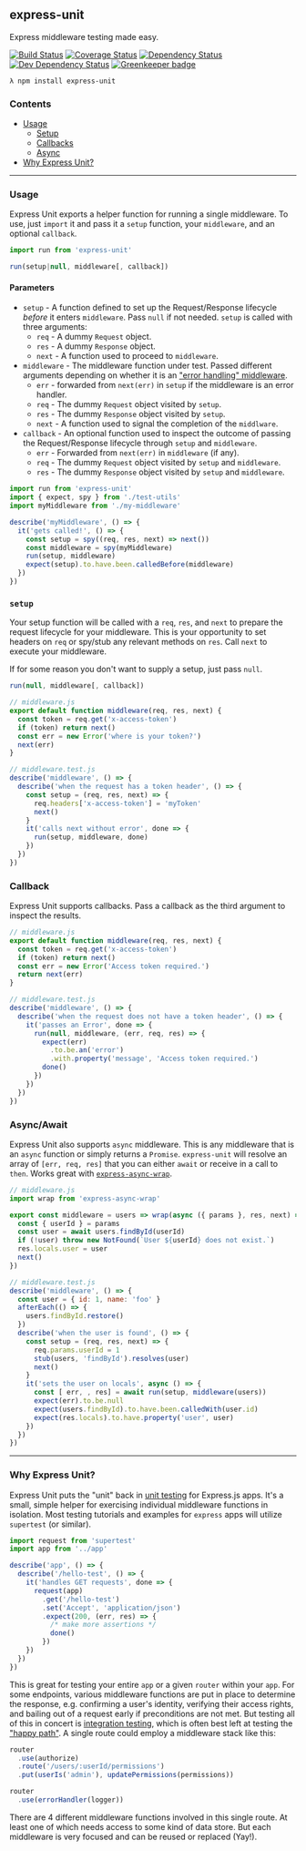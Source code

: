 express-unit
--

Express middleware testing made easy.

[![Build Status](https://travis-ci.org/thebearingedge/express-unit.svg?branch=master)](https://travis-ci.org/thebearingedge/express-unit.svg?branch=master)
[![Coverage Status](https://coveralls.io/repos/github/thebearingedge/express-unit/badge.svg?branch=master)](https://coveralls.io/github/thebearingedge/express-unit?branch=master)
[![Dependency Status](https://david-dm.org/thebearingedge/express-unit.svg)](https://david-dm.org/thebearingedge/express-unit)
[![Dev Dependency Status](https://david-dm.org/thebearingedge/express-unit/dev-status.svg)](https://david-dm.org/thebearingedge/express-unit)
[![Greenkeeper badge](https://badges.greenkeeper.io/thebearingedge/express-unit.svg)](https://greenkeeper.io/)

`λ npm install express-unit`

### Contents

 - [Usage](#usage)
   + [Setup](#setup)
   + [Callbacks](#callbacks)
   + [Async](#async)
 - [Why Express Unit?](#why-express-unit)
---

### Usage

Express Unit exports a helper function for running a single middleware. To use, just `import` it and pass it a `setup` function, your `middleware`, and an optional `callback`.

```js
import run from 'express-unit'

run(setup|null, middleware[, callback])
```

#### Parameters

- `setup` - A function defined to set up the Request/Response lifecycle _before_ it enters `middleware`. Pass `null` if not needed. `setup` is called with three arguments:
  - `req` - A dummy `Request` object.
  - `res` - A dummy `Response` object.
  - `next` - A function used to proceed to `middleware`.
- `middleware` - The middleware function under test. Passed different arguments depending on whether it is an ["error handling" middleware](http://expressjs.com/en/guide/error-handling.html).
  - `err` - forwarded from `next(err)` in `setup` if the middleware is an error handler.
  - `req` - The dummy `Request` object visited by `setup`.
  - `res` - The dummy `Response` object visited by `setup`.
  - `next` - A function used to signal the completion of the `middlware`.
- `callback` - An optional function used to inspect the outcome of passing the Request/Response lifecycle through `setup` and `middleware`.
  - `err` - Forwarded from `next(err)` in `middleware` (if any).
  - `req` - The dummy `Request` object visited by `setup` and `middleware`.
  - `res` - The dummy `Response` object visited by `setup` and `middleware`.

```js
import run from 'express-unit'
import { expect, spy } from './test-utils'
import myMiddleware from './my-middleware'

describe('myMiddleware', () => {
  it('gets called!', () => {
    const setup = spy((req, res, next) => next())
    const middleware = spy(myMiddleware)
    run(setup, middleware)
    expect(setup).to.have.been.calledBefore(middleware)
  })
})
```

### `setup`

Your setup function will be called with a `req`, `res`, and `next` to prepare the request lifecycle for your middleware. This is your opportunity to set headers on `req` or spy/stub any relevant methods on `res`. Call `next` to execute your middleware.

If for some reason you don't want to supply a setup, just pass `null`.

```js
run(null, middleware[, callback])
```

```js
// middleware.js
export default function middleware(req, res, next) {
  const token = req.get('x-access-token')
  if (token) return next()
  const err = new Error('where is your token?')
  next(err)
}
```

```js
// middleware.test.js
describe('middleware', () => {
  describe('when the request has a token header', () => {
    const setup = (req, res, next) => {
      req.headers['x-access-token'] = 'myToken'
      next()
    }
    it('calls next without error', done => {
      run(setup, middleware, done)
    })
  })
})
```

### Callback

Express Unit supports callbacks. Pass a callback as the third argument to inspect the results.

```js
// middleware.js
export default function middleware(req, res, next) {
  const token = req.get('x-access-token')
  if (token) return next()
  const err = new Error('Access token required.')
  return next(err)
}
```

```js
// middleware.test.js
describe('middleware', () => {
  describe('when the request does not have a token header', () => {
    it('passes an Error', done => {
      run(null, middleware, (err, req, res) => {
        expect(err)
          .to.be.an('error')
          .with.property('message', 'Access token required.')
        done()
      })
    })
  })
})
```

### Async/Await

Express Unit also supports `async` middleware. This is any middleware that is an `async` function or simply returns a `Promise`. `express-unit` will resolve an array of `[err, req, res]` that you can either `await` or receive in a call to `then`. Works great with [`express-async-wrap`](https://github.com/Greenfields/express-async-wrap).

```js
// middleware.js
import wrap from 'express-async-wrap'

export const middleware = users => wrap(async ({ params }, res, next) => {
  const { userId } = params
  const user = await users.findById(userId)
  if (!user) throw new NotFound(`User ${userId} does not exist.`)
  res.locals.user = user
  next()
})
```

```js
// middleware.test.js
describe('middleware', () => {
  const user = { id: 1, name: 'foo' }
  afterEach(() => {
    users.findById.restore()
  })
  describe('when the user is found', () => {
    const setup = (req, res, next) => {
      req.params.userId = 1
      stub(users, 'findById').resolves(user)
      next()
    }
    it('sets the user on locals', async () => {
      const [ err, , res] = await run(setup, middleware(users))
      expect(err).to.be.null
      expect(users.findById).to.have.been.calledWith(user.id)
      expect(res.locals).to.have.property('user', user)
    })
  })
})
```
---

### Why Express Unit?

Express Unit puts the "unit" back in [unit testing](https://en.wikipedia.org/wiki/Unit_testing) for Express.js apps. It's a small, simple helper for exercising individual middleware functions in isolation. Most testing tutorials and examples for `express` apps will utilize `supertest` (or similar).

```js
import request from 'supertest'
import app from '../app'

describe('app', () => {
  describe('/hello-test', () => {
    it('handles GET requests', done => {
      request(app)
        .get('/hello-test')
        .set('Accept', 'application/json')
        .expect(200, (err, res) => {
          /* make more assertions */
          done()
        })
    })
  })
})
```

This is great for testing your entire `app` or a given `router` within your `app`. For some endpoints, various middleware functions are put in place to determine the response, e.g. confirming a user's identity, verifying their access rights, and bailing out of a request early if preconditions are not met. But testing all of this in concert is [integration testing](https://en.wikipedia.org/wiki/Integration_testing), which is often best left at testing the ["happy path"](https://en.wikipedia.org/wiki/Happy_path). A single route could employ a middleware stack like this:

```js
router
  .use(authorize)
  .route('/users/:userId/permissions')
  .put(userIs('admin'), updatePermissions(permissions))

router
  .use(errorHandler(logger))
```

There are 4 different middleware functions involved in this single route. At least one of which needs access to some kind of data store. But each middleware is very focused and can be reused or replaced (Yay!).
